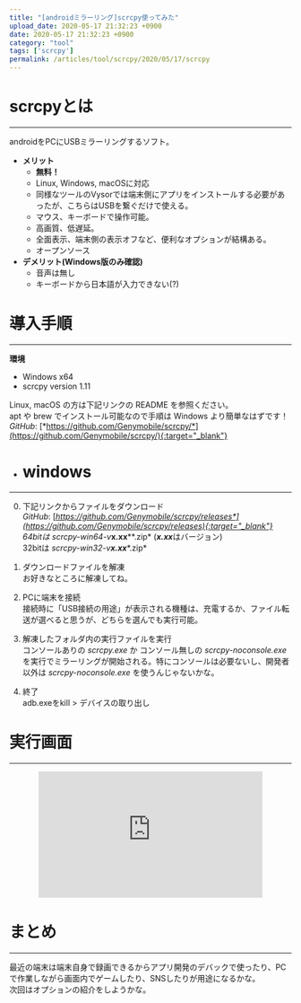 ```yaml
---
title: "[androidミラーリング]scrcpy使ってみた"
upload_date: 2020-05-17 21:32:23 +0900
date: 2020-05-17 21:32:23 +0900
category: "tool"
tags: ['scrcpy']
permalink: /articles/tool/scrcpy/2020/05/17/scrcpy
---
```


# scrcpyとは
***
androidをPCにUSBミラーリングするソフト。  

- **メリット**
  - **無料！**
  - Linux, Windows, macOSに対応
  - 同様なツールのVysorでは端末側にアプリをインストールする必要があったが、こちらはUSBを繋ぐだけで使える。
  - マウス、キーボードで操作可能。
  - 高画質、低遅延。
  - 全面表示、端末側の表示オフなど、便利なオプションが結構ある。
  - オープンソース
- **デメリット(Windows版のみ確認)**
  - 音声は無し
  - キーボードから日本語が入力できない(?)

# 導入手順
***
**環境**
- Windows x64
- scrcpy version 1.11  

Linux, macOS の方は下記リンクの README を参照ください。  
apt や brew でインストール可能なので手順は Windows より簡単なはずです！  
*GitHub*: [*https://github.com/Genymobile/scrcpy/*](https://github.com/Genymobile/scrcpy/){:target="_blank"}

- # windows
***
  0. 下記リンクからファイルをダウンロード  
*GitHub*: [*https://github.com/Genymobile/scrcpy/releases*](https://github.com/Genymobile/scrcpy/releases){:target="_blank"}  
    64bitは *scrcpy-win64-v****x.xx****.zip* (***x.xx***はバージョン)  
    32bitは *scrcpy-win32-v****x.xx****.zip* 

  0. ダウンロードファイルを解凍  
お好きなところに解凍してね。

  0. PCに端末を接続  
接続時に「USB接続の用途」が表示される機種は、充電するか、ファイル転送が選べると思うが、どちらを選んでも実行可能。

  0. 解凍したフォルダ内の実行ファイルを実行  
コンソールありの *scrcpy.exe* か コンソール無しの *scrcpy-noconsole.exe* を実行でミラーリングが開始される。特にコンソールは必要ないし、開発者以外は *scrcpy-noconsole.exe* を使うんじゃないかな。

  0. 終了  
adb.exeをkill > デバイスの取り出し


# 実行画面
***
<div style="text-align: center">
<iframe width="400" height="225" src="https://www.youtube.com/embed/zWHgsBXSZGc" frameborder="0" allow="accelerometer; autoplay; encrypted-media; gyroscope; picture-in-picture" allowfullscreen>
</iframe></div>


# まとめ
***
最近の端末は端末自身で録画できるからアプリ開発のデバックで使ったり、PCで作業しながら画面内でゲームしたり、SNSしたりが用途になるかな。  
次回はオプションの紹介をしようかな。